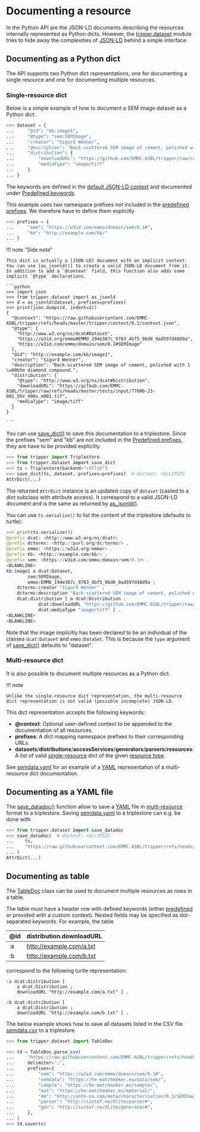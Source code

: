 Documenting a resource
======================
In the Python API are the JSON-LD documents describing the resources internally represented as Python dicts.
However, the [tripper.dataset] module tries to hide away the complexities of  [JSON-LD] behind a simple interface.


Documenting as a Python dict
----------------------------
The API supports two Python dict representations, one for documenting a single resource and one for documenting multiple resources.


### Single-resource dict
Below is a simple example of how to document a SEM image dataset as a Python dict:

```python
>>> dataset = {
...     "@id": "kb:image1",
...     "@type": "sem:SEMImage",
...     "creator": "Sigurd Wenner",
...     "description": "Back-scattered SEM image of cement, polished with 1 µm diamond compound.",
...     "distribution": {
...         "downloadURL": "https://github.com/EMMC-ASBL/tripper/raw/refs/heads/master/tests/input/77600-23-001_5kV_400x_m001.tif",
...         "mediaType": "image/tiff"
...     }
... }

```

The keywords are defined in the [default JSON-LD context] and documented under [Predefined keywords].

This example uses two namespace prefixes not included in the [predefined prefixes].
We therefore have to define them explicitly

```python
>>> prefixes = {
...     "sem": "https://w3id.com/emmo/domain/sem/0.1#",
...     "kb": "http://example.com/kb/"
... }

```

!!! note "Side note"

    This dict is actually a [JSON-LD] document with an implicit context.
    You can use [as_jsonld()] to create a valid JSON-LD document from it.
    In addition to add a `@context` field, this function also adds some implicit `@type` declarations.

    ```python
    >>> import json
    >>> from tripper.dataset import as_jsonld
    >>> d = as_jsonld(dataset, prefixes=prefixes)
    >>> print(json.dumps(d, indent=2))
    {
      "@context": "https://raw.githubusercontent.com/EMMC-ASBL/tripper/refs/heads/master/tripper/context/0.2/context.json",
      "@type": [
        "http://www.w3.org/ns/dcat#Dataset",
        "https://w3id.org/emmo#EMMO_194e367c_9783_4bf5_96d0_9ad597d48d9a",
        "https://w3id.com/emmo/domain/sem/0.1#SEMImage"
      ],
      "@id": "http://example.com/kb/image1",
      "creator": "Sigurd Wenner",
      "description": "Back-scattered SEM image of cement, polished with 1 \u00b5m diamond compound.",
      "distribution": {
        "@type": "http://www.w3.org/ns/dcat#Distribution",
        "downloadURL": "https://github.com/EMMC-ASBL/tripper/raw/refs/heads/master/tests/input/77600-23-001_5kV_400x_m001.tif",
        "mediaType": "image/tiff"
      }
    }

    ```

You can use [save_dict()] to save this documentation to a triplestore.
Since the prefixes "sem" and "kb" are not included in the [Predefined prefixes], they are have to be provided explicitly.

```python
>>> from tripper import Triplestore
>>> from tripper.dataset import save_dict
>>> ts = Triplestore(backend="rdflib")
>>> save_dict(ts, dataset, prefixes=prefixes)  # doctest: +ELLIPSIS
AttrDict(...)

```

The returned `AttrDict` instance is an updated copy of `dataset` (casted to a dict subclass with attribute access).
It correspond to a valid JSON-LD document and is the same as returned by [as_jsonld()].

You can use `ts.serialize()` to list the content of the triplestore (defaults to turtle):

```python
>>> print(ts.serialize())
@prefix dcat: <http://www.w3.org/ns/dcat#> .
@prefix dcterms: <http://purl.org/dc/terms/> .
@prefix emmo: <https://w3id.org/emmo#> .
@prefix kb: <http://example.com/kb/> .
@prefix sem: <https://w3id.com/emmo/domain/sem/0.1#> .
<BLANKLINE>
kb:image1 a dcat:Dataset,
        sem:SEMImage,
        emmo:EMMO_194e367c_9783_4bf5_96d0_9ad597d48d9a ;
    dcterms:creator "Sigurd Wenner" ;
    dcterms:description "Back-scattered SEM image of cement, polished with 1 µm diamond compound." ;
    dcat:distribution [ a dcat:Distribution ;
            dcat:downloadURL "https://github.com/EMMC-ASBL/tripper/raw/refs/heads/master/tests/input/77600-23-001_5kV_400x_m001.tif" ;
            dcat:mediaType "image/tiff" ] .
<BLANKLINE>
<BLANKLINE>

```

Note that the image implicitly has been declared to be an individual of the classes `dcat:Dataset` and `emmo:DataSet`.
This is because the `type` argument of [save_dict()] defaults to "dataset".


### Multi-resource dict
It is also possible to document multiple resources as a Python dict.

!!! note

    Unlike the single-resource dict representation, the multi-resource dict representation is not valid (possible incomplete) JSON-LD.

This dict representation accepts the following keywords:

- **@context**: Optional user-defined context to be appended to the documentation of all resources.
- **prefixes**: A dict mapping namespace prefixes to their corresponding URLs.
- **datasets**/**distributions**/**accessServices**/**generators**/**parsers**/**resources**: A list of valid [single-resource](#single-resource-dict) dict of the given [resource type](#resource-types).

See [semdata.yaml] for an example of a [YAML] representation of a multi-resource dict documentation.


Documenting as a YAML file
--------------------------
The [save_datadoc()] function allow to save a [YAML] file in [multi-resource](#multi-resource-dict) format to a triplestore.
Saving [semdata.yaml] to a triplestore can e.g. be done with

```python
>>> from tripper.dataset import save_datadoc
>>> save_datadoc(  # doctest: +ELLIPSIS
...    ts,
...    "https://raw.githubusercontent.com/EMMC-ASBL/tripper/refs/heads/master/tests/input/semdata.yaml"
... )
AttrDict(...)

```


Documenting as table
--------------------
The [TableDoc] class can be used to document multiple resources as rows in a table.

The table must have a header row with defined keywords (either [predefined][predefined keywords] or provided with a custom context).
Nested fields may be specified as dot-separated keywords. For example, the table

| @id | distribution.downloadURL |
| --- | ------------------------ |
| :a  | http://example.com/a.txt |
| :b  | http://example.com/b.txt |

correspond to the following turtle representation:

```turtle
:a dcat:distribution [
    a dcat:Distribution ;
    downloadURL "http://example.com/a.txt" ] .

:b dcat:distribution [
    a dcat:Distribution ;
    downloadURL "http://example.com/b.txt" ] .
```

The below example shows how to save all datasets listed in the CSV file [semdata.csv] to a triplestore.

```python
>>> from tripper.dataset import TableDoc

>>> td = TableDoc.parse_csv(
...     "https://raw.githubusercontent.com/EMMC-ASBL/tripper/refs/heads/tabledoc-csv/tests/input/semdata.csv",
...     delimiter=";",
...     prefixes={
...         "sem": "https://w3id.com/emmo/domain/sem/0.1#",
...         "semdata": "https://he-matchmaker.eu/data/sem/",
...         "sample": "https://he-matchmaker.eu/sample/",
...         "mat": "https://he-matchmaker.eu/material/",
...         "dm": "http://onto-ns.com/meta/characterisation/0.1/SEMImage#",
...         "parser": "http://sintef.no/dlite/parser#",
...         "gen": "http://sintef.no/dlite/generator#",
...     },
... )
>>> td.save(ts)

```


[tripper.dataset]: https://emmc-asbl.github.io/tripper/latest/api_reference/dataset/dataset
[DCAT vocabulary]: https://www.w3.org/TR/vocab-dcat-3/
[DLite]: https://github.com/SINTEF/dlite
[YAML]: https://yaml.org/
[JSON-LD documents]: https://json-ld.org/
[JSON-LD]: https://www.w3.org/TR/json-ld/
[default JSON-LD context]: https://raw.githubusercontent.com/EMMC-ASBL/tripper/refs/heads/master/tripper/context/0.2/context.json
[predefined prefixes]: prefixes.md
[predefined keywords]: keywords.md
[dcat:Dataset]: https://www.w3.org/TR/vocab-dcat-3/#Class:Dataset
[dcat:Distribution]: https://www.w3.org/TR/vocab-dcat-3/#Class:Distribution
[dcat:AccessService]: https://www.w3.org/TR/vocab-dcat-3/#Class:AccessService
[emmo:DataSet]: https://w3id.org/emmo#EMMO_194e367c_9783_4bf5_96d0_9ad597d48d9a
[oteio:Generator]: https://w3id.org/emmo/domain/oteio/Generator
[oteio:Parser]: https://w3id.org/emmo/domain/oteio/Parser
[save_dict()]: https://emmc-asbl.github.io/tripper/latest/api_reference/dataset/dataset/#tripper.dataset.dataset.save_dict
[as_jsonld()]: https://emmc-asbl.github.io/tripper/latest/api_reference/dataset/dataset/#tripper.dataset.dataset.as_jsonld
[save_datadoc()]: https://emmc-asbl.github.io/tripper/latest/api_reference/dataset/dataset/#tripper.dataset.dataset.save_datadoc
[semdata.yaml]: https://raw.githubusercontent.com/EMMC-ASBL/tripper/refs/heads/master/tests/input/semdata.yaml
[semdata.csv]: https://raw.githubusercontent.com/EMMC-ASBL/tripper/refs/heads/tabledoc-csv/tests/input/semdata.csv
[TableDoc]: https://emmc-asbl.github.io/tripper/latest/api_reference/dataset/dataset/#tripper.dataset.tabledoc.TableDoc

